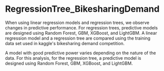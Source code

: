 # RegressionTree_BikesharingDemand
When using linear regression models and regression trees, we observe changes in predictive performance. For regression trees, predictive models are designed using Random Forest, GBM, XGBoost, and LightGBM.
A linear regression model and a regression tree are compared using the training data set used in kaggle's bikesharing demand competition.

A model with good predictive power varies depending on the nature of the data. For this analysis, for the regression tree, a predictive model is designed using Random Forest, GBM, XGBoost, and LightGBM.
